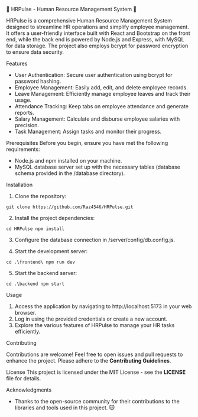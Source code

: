 💯 HRPulse - Human Resource Management System 💯

HRPulse is a comprehensive Human Resource Management System designed to streamline HR operations and simplify employee management. It offers a user-friendly interface built with React and Bootstrap on the front end, while the back end is powered by Node.js and Express, with MySQL for data storage. The project also employs bcrypt for password encryption to ensure data security.

Features

* User Authentication: Secure user authentication using bcrypt for password hashing.
* Employee Management: Easily add, edit, and delete employee records.
* Leave Management: Efficiently manage employee leaves and track their usage.
* Attendance Tracking: Keep tabs on employee attendance and generate reports.
* Salary Management: Calculate and disburse employee salaries with precision.
* Task Management: Assign tasks and monitor their progress.


Prerequisites
Before you begin, ensure you have met the following requirements:

* Node.js and npm installed on your machine.
* MySQL database server set up with the necessary tables (database schema provided in the /database directory).

Installation

1. Clone the repository:

`git clone https://github.com/Raz4546/HRPulse.git`

2. Install the project dependencies:

`cd HRPulse
npm install`

3. Configure the database connection in /server/config/db.config.js.

4. Start the development server:

`cd .\frontend\
npm run dev`

5. Start the backend server:

`cd .\backend
npm start`


Usage

1. Access the application by navigating to http://localhost:5173 in your web browser.
2. Log in using the provided credentials or create a new account.
3. Explore the various features of HRPulse to manage your HR tasks efficiently.

Contributing

Contributions are welcome! Feel free to open issues and pull requests to enhance the project. Please adhere to the **__Contributing Guidelines__**.

License
This project is licensed under the MIT License - see the __**LICENSE**__ file for details.

Acknowledgments
* Thanks to the open-source community for their contributions to the libraries and tools used in this project. 😽
